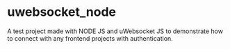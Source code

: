# uwebsocket_node

A test project made with NODE JS and uWebsocket JS to demonstrate how to connect with any frontend projects with authentication. 
